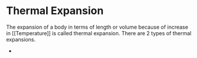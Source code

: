 # Thermal Expansion

The expansion of a body in terms of length or volume because of increase in [[Temperature]] is called thermal expansion. There are 2 types of thermal expansions.

- 
